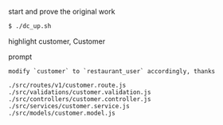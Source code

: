 start and prove the original work

```bash
$ ./dc_up.sh
```

highlight customer, Customer



prompt
```
modify `customer` to `restaurant_user` accordingly, thanks
```


```
./src/routes/v1/customer.route.js
./src/validations/customer.validation.js
./src/controllers/customer.controller.js
./src/services/customer.service.js
./src/models/customer.model.js
```

